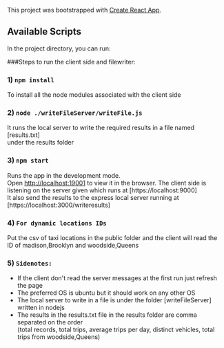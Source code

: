 This project was bootstrapped with [Create React App](https://github.com/facebook/create-react-app).

## Available Scripts

In the project directory, you can run:

###Steps to run the client side and filewriter:

### 1) `npm install`

To install all the node modules associated with the client side

### 2) `node ./writeFileServer/writeFile.js`

It runs the local server to write the required results in a file named [results.txt] <br>
under the results folder

### 3) `npm start`

Runs the app in the development mode.<br>
Open [http://localhost:19001](http://localhost:19001) to view it in the browser.
The client side is listening on the server given which runs at [https://localhost:9000] <br>
It also send the results to the express local server running at [https://localhost:3000/writeresults]

### 4) `For dynamic locations IDs`

Put the csv of taxi locations in the public folder and the client will read the ID
of madison,Brooklyn and woodside,Queens

### 5) `Sidenotes:`
- If the client don't read the server messages at the first run just refresh the page
- The preferred OS is ubuntu but it should work on any other OS
- The local server to write in a file is under the folder [writeFileServer] written in nodejs
- The results in the results.txt file in the results folder are comma separated on the order <br>
	(total records, total trips, average trips per day, distinct vehicles, total trips from woodside,Queens)
